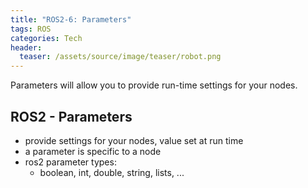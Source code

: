 ```yaml
---
title: "ROS2-6: Parameters"
tags: ROS
categories: Tech
header:
  teaser: /assets/source/image/teaser/robot.png
---
```


Parameters will allow you to provide run-time settings for your nodes.

## ROS2 - Parameters

 - provide settings for your nodes, value set at run time
 - a parameter is specific to a node
 - ros2 parameter types:
   - boolean, int, double, string, lists, ...